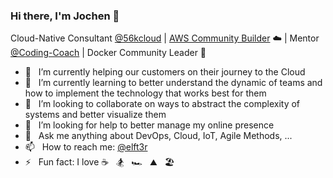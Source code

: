 ### Hi there, I'm Jochen 👋

Cloud-Native Consultant [@56kcloud](https://56k.cloud) | [AWS Community Builder](https://aws.amazon.com/developer/community/community-builders/community-builders-directory/?cb-cards.sort-by=item.additionalFields.cbName&cb-cards.sort-order=asc&awsf.builder-category=*all&awsf.location=*all&awsf.year=*all&cb-cards.q=Jochen%2BZehnder&cb-cards.q_operator=AND) ☁️ | Mentor [@Coding-Coach](https://mentors.codingcoach.io/u/5d543b745d08e470cb2a3e71?name=Jochen+Zehnder) | Docker Community Leader 🐳

- 🔭 &nbsp; I’m currently helping our customers on their journey to the Cloud
- 🌱 &nbsp; I’m currently learning to better understand the dynamic of teams and
  how to implement the technology that works best for them
- 👯 &nbsp; I’m looking to collaborate on ways to abstract the complexity of
  systems and better visualize them
- 🤔 &nbsp; I’m looking for help to better manage my online presence
- 💬 &nbsp; Ask me anything about DevOps, Cloud, IoT, Agile Methods, ...
- 📫 &nbsp; How to reach me: [@elft3r](https://twitter.com/elft3r)
- ⚡ &nbsp; Fun fact: I love :coffee: &nbsp; :snowboarder: &nbsp; :racing_car: &nbsp;
  :mountain: &nbsp; :beach_umbrella:
